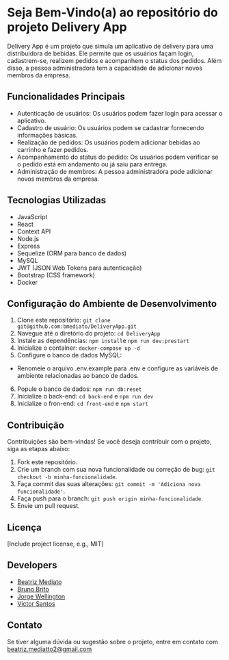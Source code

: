 # Seja Bem-Vindo(a) ao repositório do projeto Delivery App

Delivery App é um projeto que simula um aplicativo de delivery para uma distribuidora de bebidas. Ele permite que os usuários façam login, cadastrem-se, realizem pedidos e acompanhem o status dos pedidos. Além disso, a pessoa administradora tem a capacidade de adicionar novos membros da empresa.

## Funcionalidades Principais
- Autenticação de usuários: Os usuários podem fazer login para acessar o aplicativo.
- Cadastro de usuário: Os usuários podem se cadastrar fornecendo informações básicas.
- Realização de pedidos: Os usuários podem adicionar bebidas ao carrinho e fazer pedidos.
- Acompanhamento do status do pedido: Os usuários podem verificar se o pedido está em andamento ou já saiu para entrega.
- Administração de membros: A pessoa administradora pode adicionar novos membros da empresa.

## Tecnologias Utilizadas

- JavaScript
- React
- Context API
- Node.js
- Express
- Sequelize (ORM para banco de dados)
- MySQL
- JWT (JSON Web Tokens para autenticação)
- Bootstrap (CSS framework)
- Docker

## Configuração do Ambiente de Desenvolvimento

1. Clone este repositório: `git clone git@github.com:bmediato/DeliveryApp.git`
2. Navegue até o diretório do projeto: `cd DeliveryApp`
3. Instale as dependências: `npm install`e `npm run dev:prestart`
4. Inicialize o container: `docker-compose up -d`
5. Configure o banco de dados MySQL:
 - Renomeie o arquivo .env.example para .env e configure as variáveis de ambiente relacionadas ao banco de dados.
6. Popule o banco de dados: `npm run db:reset`
7. Inicialize o back-end: `cd back-end` e `npm run dev`
8. Inicialize o fron-end: `cd front-end` e `npm start`

## Contribuição

Contribuições são bem-vindas! Se você deseja contribuir com o projeto, siga as etapas abaixo:

1. Fork este repositório.
2. Crie um branch com sua nova funcionalidade ou correção de bug: `git checkout -b minha-funcionalidade`.
3. Faça commit das suas alterações: `git commit -m 'Adiciona nova funcionalidade'`.
4. Faça push para o branch: `git push origin minha-funcionalidade`.
5. Envie um pull request.

## Licença

[Include project license, e.g., MIT]

## Developers

- <a href = "https://github.com/bmediato">Beatriz Mediato</a>
- <a href = "https://github.com/brunosbrito">Bruno Brito</a>
- <a href = "https://github.com/Cozmu">Jorge Wellington</a>
- <a href = "https://github.com/vicsantus">Victor Santos</a>

## Contato

Se tiver alguma dúvida ou sugestão sobre o projeto, entre em contato com <a href = "mailto:beatriz.mediatto2@gmail.com">beatriz.mediatto2@gmail.com</a>


